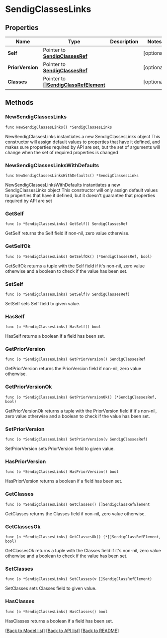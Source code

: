 # SendigClassesLinks

## Properties

Name | Type | Description | Notes
------------ | ------------- | ------------- | -------------
**Self** | Pointer to [**SendigClassesRef**](SendigClassesRef.md) |  | [optional] 
**PriorVersion** | Pointer to [**SendigClassesRef**](SendigClassesRef.md) |  | [optional] 
**Classes** | Pointer to [**[]SendigClassRefElement**](SendigClassRefElement.md) |  | [optional] 

## Methods

### NewSendigClassesLinks

`func NewSendigClassesLinks() *SendigClassesLinks`

NewSendigClassesLinks instantiates a new SendigClassesLinks object
This constructor will assign default values to properties that have it defined,
and makes sure properties required by API are set, but the set of arguments
will change when the set of required properties is changed

### NewSendigClassesLinksWithDefaults

`func NewSendigClassesLinksWithDefaults() *SendigClassesLinks`

NewSendigClassesLinksWithDefaults instantiates a new SendigClassesLinks object
This constructor will only assign default values to properties that have it defined,
but it doesn't guarantee that properties required by API are set

### GetSelf

`func (o *SendigClassesLinks) GetSelf() SendigClassesRef`

GetSelf returns the Self field if non-nil, zero value otherwise.

### GetSelfOk

`func (o *SendigClassesLinks) GetSelfOk() (*SendigClassesRef, bool)`

GetSelfOk returns a tuple with the Self field if it's non-nil, zero value otherwise
and a boolean to check if the value has been set.

### SetSelf

`func (o *SendigClassesLinks) SetSelf(v SendigClassesRef)`

SetSelf sets Self field to given value.

### HasSelf

`func (o *SendigClassesLinks) HasSelf() bool`

HasSelf returns a boolean if a field has been set.

### GetPriorVersion

`func (o *SendigClassesLinks) GetPriorVersion() SendigClassesRef`

GetPriorVersion returns the PriorVersion field if non-nil, zero value otherwise.

### GetPriorVersionOk

`func (o *SendigClassesLinks) GetPriorVersionOk() (*SendigClassesRef, bool)`

GetPriorVersionOk returns a tuple with the PriorVersion field if it's non-nil, zero value otherwise
and a boolean to check if the value has been set.

### SetPriorVersion

`func (o *SendigClassesLinks) SetPriorVersion(v SendigClassesRef)`

SetPriorVersion sets PriorVersion field to given value.

### HasPriorVersion

`func (o *SendigClassesLinks) HasPriorVersion() bool`

HasPriorVersion returns a boolean if a field has been set.

### GetClasses

`func (o *SendigClassesLinks) GetClasses() []SendigClassRefElement`

GetClasses returns the Classes field if non-nil, zero value otherwise.

### GetClassesOk

`func (o *SendigClassesLinks) GetClassesOk() (*[]SendigClassRefElement, bool)`

GetClassesOk returns a tuple with the Classes field if it's non-nil, zero value otherwise
and a boolean to check if the value has been set.

### SetClasses

`func (o *SendigClassesLinks) SetClasses(v []SendigClassRefElement)`

SetClasses sets Classes field to given value.

### HasClasses

`func (o *SendigClassesLinks) HasClasses() bool`

HasClasses returns a boolean if a field has been set.


[[Back to Model list]](../README.md#documentation-for-models) [[Back to API list]](../README.md#documentation-for-api-endpoints) [[Back to README]](../README.md)


